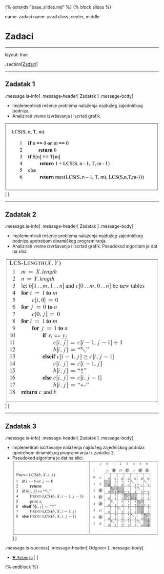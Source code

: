 {% extends "base_slides.md" %}
{% block slides %}

name: zadaci
name: uvod 
class: center, middle

# Zadaci

---
layout: true

.section[[Zadaci](#sadrzaj)]

---

## Zadatak 1 

.message.is-info[
.message-header[
Zadatak
]
.message-body[
- Implementirati rešenje problema nalaženja najdužeg zajedničkog podniza. 
- Analizirati vreme izvršavanja i iscrtati grafik.

![:scale 70%](img/z12/z1.png)
]
]

---
## Zadatak 2

.message.is-info[
.message-header[
Zadatak
]
.message-body[
- Implementirati rešenje problema nalaženja najdužeg zajedničkog podniza upotrebom dinamičkog programiranja. 
- Analizirati vreme izvršavanja i iscrtati grafik. Pseudokod algoritam je dat na slici.

![:scale 40%](img/z12/z2.png)
]
]

---
## Zadatak 3

.message.is-info[
.message-header[
Zadatak
]
.message-body[
- Implemetirati iscrtavanje nalaženja najdužeg zajedničkog podniza upotrebom dinamičkog programiranja iz zadatka 2. 
- Pseudokod algoritma je dat na slici.
  ![:scale 57%](img/z12/z3.png)
]
]

.message.is-success[
.message-header[
Odgovor
]
.message-body[
- <a target="_blank" rel="noopener noreferrer" href="../python-z12-resenja"> ☛ `Rešenja`</a>
]
]

{% endblock %}